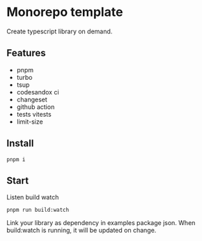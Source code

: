 # Monorepo template

Create typescript library on demand.

## Features

- pnpm 
- turbo
- tsup
- codesandox ci
- changeset
- github action
- tests vitests
- limit-size

## Install

```shell
pnpm i
```

## Start

Listen build watch

```shell
pnpm run build:watch
```

Link your library as dependency in examples package json. When build:watch is running, it will be updated on change.

